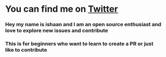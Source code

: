 # You can find me on [Twitter](https://twitter.com/ChampionRunner)

### Hey my name is ishaan and I am an open source enthusiast and love to explore new issues and contribute 

### This is for beginners who want to learn to create a PR or just like to contribute

